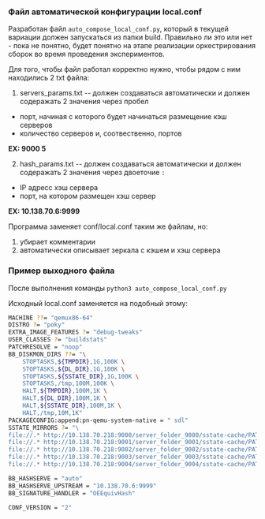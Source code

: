 ### Файл автоматической конфигурации local.conf
Разработан файл `auto_compose_local_conf.py`, который в текущей вариации должен запускаться из папки build. Правильно ли это или нет - пока не понятно, будет понятно на этапе реализации оркестрирования сборок во время проведения экспериментов. 

Для того, чтобы файл работал корректно нужно, чтобы рядом с ним находились 2 txt файла:
1) servers_params.txt -- должен создаваться автоматически и должен содеражать 2 значения через пробел
  - порт, начиная с которого будет начинаться размещение кэш серверов
  - количество серверов и, соотвественно, портов
  
**EX: 9000 5**
 
2) hash_params.txt -- должен создаваться автоматически и должен содеражать 2 значения через двоеточие `:`
  - IP адресс хэш сервера
  - порт, на котором размещен хэш сервер
     
**EX: 10.138.70.6:9999**

Программа заменяет conf/local.conf таким же файлам, но:
1) убирает комментарии
2) автоматически описывает зеркала с кэшем и хэш сервера

### Пример выходного файла
После выполнения команды `python3 auto_compose_local_conf.py`

Исходный local.conf заменяется на подобный этому:
```bash
MACHINE ??= "qemux86-64"
DISTRO ?= "poky"
EXTRA_IMAGE_FEATURES ?= "debug-tweaks"
USER_CLASSES ?= "buildstats"
PATCHRESOLVE = "noop"
BB_DISKMON_DIRS ??= "\
    STOPTASKS,${TMPDIR},1G,100K \
    STOPTASKS,${DL_DIR},1G,100K \
    STOPTASKS,${SSTATE_DIR},1G,100K \
    STOPTASKS,/tmp,100M,100K \
    HALT,${TMPDIR},100M,1K \
    HALT,${DL_DIR},100M,1K \
    HALT,${SSTATE_DIR},100M,1K \
    HALT,/tmp,10M,1K"
PACKAGECONFIG:append:pn-qemu-system-native = " sdl"
SSTATE_MIRRORS ?= "\ 
file://.* http://10.138.70.218:9000/server_folder_9000/sstate-cache/PATH;downloadfilename=PATH \ 
file://.* http://10.138.70.218:9001/server_folder_9001/sstate-cache/PATH;downloadfilename=PATH \ 
file://.* http://10.138.70.218:9002/server_folder_9002/sstate-cache/PATH;downloadfilename=PATH \ 
file://.* http://10.138.70.218:9003/server_folder_9003/sstate-cache/PATH;downloadfilename=PATH \ 
file://.* http://10.138.70.218:9004/server_folder_9004/sstate-cache/PATH;downloadfilename=PATH"

BB_HASHSERVE = "auto" 
BB_HASHSERVE_UPSTREAM = "10.138.70.6:9999" 
BB_SIGNATURE_HANDLER = "OEEquivHash" 

CONF_VERSION = "2"
```
